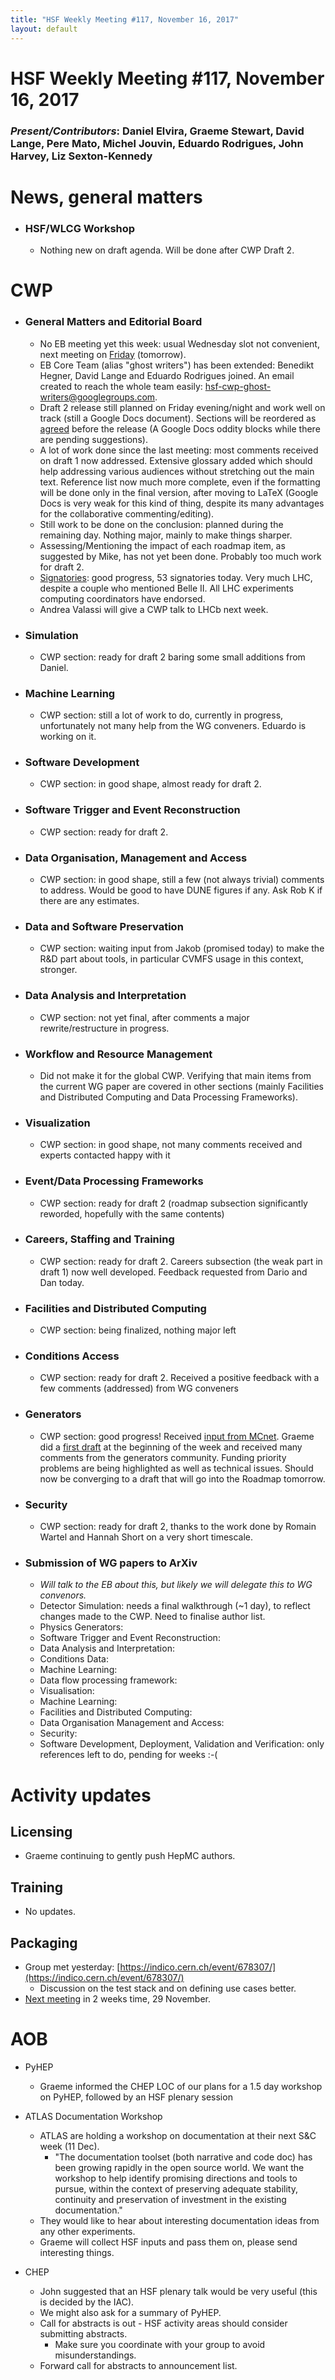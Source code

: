 ```yaml
---
title: "HSF Weekly Meeting #117, November 16, 2017"
layout: default
---
```


# HSF Weekly Meeting #117, November 16, 2017

### *Present/Contributors*: Daniel Elvira, Graeme Stewart, David Lange, Pere Mato, Michel Jouvin, Eduardo Rodrigues, John Harvey, Liz Sexton-Kennedy

News, general matters
=====================

-   ### HSF/WLCG Workshop
    -   Nothing new on draft agenda. Will be done after CWP Draft 2.

CWP
===

-   ### General Matters and Editorial Board
    -   No EB meeting yet this week: usual Wednesday slot not
        convenient, next meeting on [Friday](https://indico.cern.ch/event/681187/) (tomorrow).
    -   EB Core Team (alias "ghost writers") has been extended: Benedikt
        Hegner, David Lange and Eduardo Rodrigues joined. An email
        created to reach the whole team easily:
        [hsf-cwp-ghost-writers@googlegroups.com](mailto:hsf-cwp-ghost-writers@googlegroups.com).
    -   Draft 2 release still planned on Friday evening/night and work
        well on track (still a Google Docs document). Sections will be
        reordered as
        [agreed](https://docs.google.com/document/d/1ot00teRw5v7bnJx3vOA2sos7fsGmto81Nx72SsouA2I/edit?pli=1)
        before the release (A Google Docs oddity blocks while there are pending
        suggestions).
    -   A lot of work done since the last meeting: most comments
        received on draft 1 now addressed. Extensive glossary added
        which should help addressing various audiences without
        stretching out the main text. Reference list now much more
        complete, even if the formatting will be done only in the
        final version, after moving to LaTeX (Google Docs is very weak
        for this kind of thing, despite its many advantages for the
        collaborative commenting/editing).
    -   Still work to be done on the conclusion: planned during the
        remaining day. Nothing major, mainly to make things sharper.
    -   Assessing/Mentioning the impact of each roadmap item, as
        suggested by Mike, has not yet been done. Probably too much
        work for draft 2.
    -   [Signatories](https://docs.google.com/document/d/1tBXwlNnQsxxZA3gVS1_KSpa8wRXGyk250EIsJwJ2T34/edit?pli=1#):
        good progress, 53 signatories today. Very much LHC, despite a
        couple who mentioned Belle II. All LHC experiments computing
        coordinators have endorsed.
    -   Andrea Valassi will give a CWP talk to LHCb next week.

-   ### Simulation
    -   CWP section: ready for draft 2 baring some small additions from
        Daniel.

-   ### Machine Learning
    -   CWP section: still a lot of work to do, currently in progress,
        unfortunately not many help from the WG conveners. Eduardo is
        working on it.

-   ### Software Development
    -   CWP section: in good shape, almost ready for draft 2.

-   ### Software Trigger and Event Reconstruction
    -   CWP section: ready for draft 2.

-   ### Data Organisation, Management and Access
    -   CWP section: in good shape, still a few (not always trivial)
        comments to address. Would be good to have DUNE figures if
        any. Ask Rob K if there are any estimates.

-   ### Data and Software Preservation
    -   CWP section: waiting input from Jakob (promised today) to make
        the R&D part about tools, in particular CVMFS usage in this
        context, stronger.

-   ### Data Analysis and Interpretation
    -   CWP section: not yet final, after comments a major
        rewrite/restructure in progress.

-   ### Workflow and Resource Management
    -   Did not make it for the global CWP. Verifying that main items
        from the current WG paper are covered in other sections
        (mainly Facilities and Distributed Computing and Data
        Processing Frameworks).

-   ### Visualization
    -   CWP section: in good shape, not many comments received and
        experts contacted happy with it

-   ### Event/Data Processing Frameworks
    -   CWP section: ready for draft 2 (roadmap subsection significantly
        reworded, hopefully with the same contents)

-   ### Careers, Staffing and Training
    -   CWP section: ready for draft 2. Careers subsection (the weak
        part in draft 1) now well developed. Feedback requested from Dario
        and Dan today.

-   ### Facilities and Distributed Computing
    -   CWP section: being finalized, nothing major left

-   ### Conditions Access
    -   CWP section: ready for draft 2. Received a positive feedback
        with a few comments (addressed) from WG conveners

-   ### Generators
    -   CWP section: good progress! Received 
        [input from MCnet](https://docs.google.com/document/d/1OPV7bpiIY0OyI8ef1nKDQjs2DmHn9PDSeLNm_DX7ZSM/edit?usp=sharing).
        Graeme did a [first draft](https://docs.google.com/document/d/1pnvmeGrsoZTSWygyRr4Zp5JwZaN0nFOQ1Z9PVejoLgo/edit?usp=sharing)
        at the beginning of the week and received many comments from
        the generators community. Funding priority problems are being
        highlighted as well as technical issues. Should now be
        converging to a draft that will go into the Roadmap tomorrow.

-   ### Security
    -   CWP section: ready for draft 2, thanks to the work done by
        Romain Wartel and Hannah Short on a very short timescale.

-   ### Submission of WG papers to ArXiv
    -   *Will talk to the EB about this, but likely we will delegate
        this to WG convenors.*
    -   Detector Simulation: needs a final walkthrough (\~1 day), to
        reflect changes made to the CWP. Need to finalise author list.
    -   Physics Generators:
    -   Software Trigger and Event Reconstruction:
    -   Data Analysis and Interpretation:
    -   Conditions Data:
    -   Machine Learning:
    -   Data flow processing framework:
    -   Visualisation:
    -   Machine Learning:
    -   Facilities and Distributed Computing:
    -   Data Organisation Management and Access:
    -   Security:
    -   Software Development, Deployment, Validation and Verification:
        only references left to do, pending for weeks :-(

Activity updates
================

Licensing
---------
-   Graeme continuing to gently push HepMC authors.

Training
--------
-   No updates.

Packaging
---------
-   Group met yesterday:
    [https://indico.cern.ch/event/678307/](https://indico.cern.ch/event/678307/)
    -   Discussion on the test stack and on defining use cases better.
-   [Next meeting](https://indico.cern.ch/event/681894/) in 2 weeks time, 29 November.

AOB
===

-   PyHEP
    -   Graeme informed the CHEP LOC of our plans for a 1.5 day workshop
        on PyHEP, followed by an HSF plenary session

-   ATLAS Documentation Workshop
    -   ATLAS are holding a workshop on documentation at their next S&C
        week (11 Dec).
        -   "The documentation toolset (both narrative and code doc) has
            been growing rapidly in the open source world. We want the
            workshop to help identify promising directions and tools
            to pursue, within the context of preserving adequate
            stability, continuity and preservation of investment in
            the existing documentation."
    -   They would like to hear about interesting documentation ideas
        from any other experiments.
    -   Graeme will collect HSF inputs and pass them on, please send
        interesting things.

-   CHEP
    -   John suggested that an HSF plenary talk would be very useful
        (this is decided by the IAC).
    -   We might also ask for a summary of PyHEP.
    -   Call for abstracts is out - HSF activity areas should consider
        submitting abstracts.
        -   Make sure you coordinate with your group to avoid
            misunderstandings.
    -   Forward call for abstracts to announcement list.
